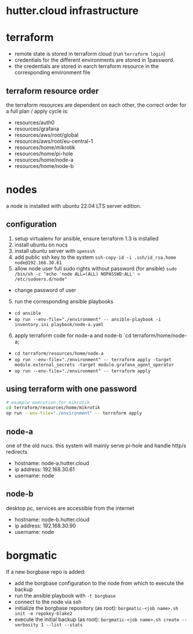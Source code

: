 # hutter.cloud infrastructure

# terraform

- remote state is stored in terraform cloud (run `terraform login`)
- credentials for the different environments are stored in 1password.
- the credentials are stored in earch terraform resource in the corresponding environment file

## terraform resource order

the terraform resources are dependent on each other, the correct order for a full plan / apply cycle is:
- resources/auth0
- resources/grafana
- resources/aws/root/global
- resources/aws/root/eu-central-1
- resources/home/mikrotik
- resources/home/pi-hole
- resources/home/node-a
- resources/home/node-b

# nodes

a node is installed with ubuntu 22.04 LTS server edition.
## configuration
1. setup virtualenv for ansible, ensure terraform 1.3 is installed
1. install ubuntu on nucs
2. install ubuntu server with `openssh`
3. add public ssh key to the system `ssh-copy-id -i .ssh/id_rsa.home node@192.168.30.61`
4. allow node user full sudo rights without password (for ansible) `sudo /bin/sh -c "echo 'node ALL=(ALL) NOPASSWD:ALL' > /etc/sudoers.d/node"`
- change password of user
5. run the corresponding ansible playbooks 
  - `cd ansible`
  - `op run --env-file="./environment" -- ansible-playbook -i inventory.ini playbook/node-a.yaml`
6. apply terraform code for node-a and node-b `cd terraform/home/node-a; 
  - `cd terraform/resources/home/node-a`
  - `op run --env-file="./environment" -- terraform apply -target module.external_secrets -target module.grafana_agent_operator`
  - `op run --env-file="./environment" -- terraform apply`


## using terraform with one password
```bash
# example execution for mikrotik
cd terraform/resources/home/mikrotik
op run --env-file="./environment" -- terraform apply
```

## node-a

one of the old nucs. this system will mainly serve pi-hole and handle http/s redirects
- hostname: node-a.hutter.cloud
- ip address: 192.168.30.61
- username: node
  

## node-b

desktop pc, services are accessible from the internet
- hostname: node-b.hutter.cloud
- ip address: 192.168.30.90
- username: node
  
# borgmatic

If a new borgbase repo is added:
- add the borgbase configuration to the node from which to execute the backup
- run the ansible playbook with `-t borgbase`
- connect to the node via ssh
- initialize the borgbase repository (as root): `borgmatic-<job name>.sh init -e repokey-blake2`
- execute the initial backup (as root): `borgmatic-<job name>.sh create --verbosity 1 --list --stats`